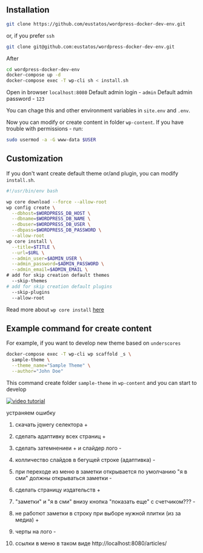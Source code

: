 ## Installation

```bash
git clone https://github.com/eustatos/wordpress-docker-dev-env.git
```
or, if you prefer `ssh`
```bash
git clone git@github.com:eustatos/wordpress-docker-dev-env.git
```
After
```bash
cd wordpress-docker-dev-env
docker-compose up -d
docker-compose exec -T wp-cli sh < install.sh
```
Open in browser `localhost:8080`
Default admin login - `admin`
Default admin password - `123`

You can chage this and other environment variables in `site.env` and `.env`.

Now you can modify or create content in folder `wp-content`.
If you have trouble with permissions - run:
```bash
sudo usermod -a -G www-data $USER
```

## Customization

If you don't want create default theme or/and plugin, you can modify
`install.sh`.
```bash
#!/usr/bin/env bash

wp core download --force --allow-root
wp config create \
  --dbhost=$WORDPRESS_DB_HOST \
  --dbname=$WORDPRESS_DB_NAME \
  --dbuser=$WORDPRESS_DB_USER \
  --dbpass=$WORDPRESS_DB_PASSWORD \
  --allow-root
wp core install \
  --title=$TITLE \
  --url=$URL \
  --admin_user=$ADMIN_USER \
  --admin_password=$ADMIN_PASSWORD \
  --admin_email=$ADMIN_EMAIL \
# add for skip creation default themes
  --skip-themes
# add for skip creation default plugins
  --skip-plugins
  --allow-root
```

Read more about `wp core install`
[here](https://developer.wordpress.org/cli/commands/core/install/)

## Example command for create content

For example, if you want to develop new theme based on `underscores`
```bash
docker-compose exec -T wp-cli wp scaffold _s \
  sample-theme \
  --theme_name="Sample Theme" \
  --author="John Doe"
```
This command create folder `sample-theme` in `wp-content` and you can start to
develop

[![video tutorial](https://img.youtube.com/vi/0TQU8y6hZ30/0.jpg)](https://www.youtube.com/watch?v=0TQU8y6hZ30)

устраняем ошибку 


1. скачать jqwery селектора +
2. сделать адаптивку всех страниц +
3. сделать затемнениеи +  и слайдер лого -
4. колличество слайдов в бегущей строке (адаптивка) -
5. при переходе из меню в заметки открывается по умолчанию "я в сми" должны открываться заметки -
6. сделать страницу издательств +
7. "заметки" и "я в сми" внизу кнопка "показать еще" с счетчиком??? -
8. не работют заметки в строку при выборе нужной плитки (из за медиа) +

9. черты на лого -
10. ссылки в меню в таком виде http://localhost:8080/articles/